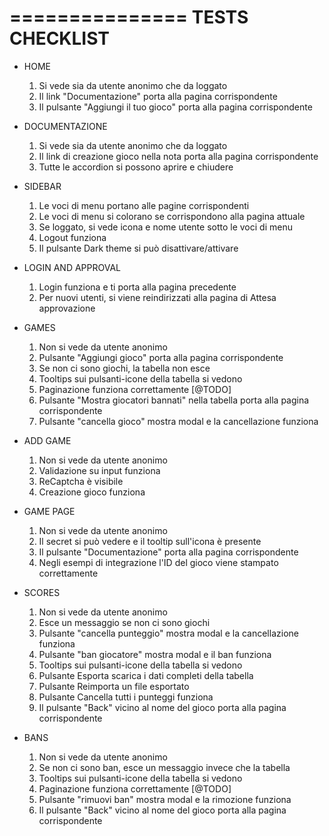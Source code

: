 ===============
TESTS CHECKLIST
===============

- HOME
  1) Si vede sia da utente anonimo che da loggato
  2) Il link "Documentazione" porta alla pagina corrispondente
  3) Il pulsante "Aggiungi il tuo gioco" porta alla pagina corrispondente

- DOCUMENTAZIONE
  1) Si vede sia da utente anonimo che da loggato
  2) Il link di creazione gioco nella nota porta alla pagina corrispondente
  3) Tutte le accordion si possono aprire e chiudere

- SIDEBAR
  1) Le voci di menu portano alle pagine corrispondenti
  2) Le voci di menu si colorano se corrispondono alla pagina attuale
  3) Se loggato, si vede icona e nome utente sotto le voci di menu 
  4) Logout funziona
  5) Il pulsante Dark theme si può disattivare/attivare

- LOGIN AND APPROVAL
  1) Login funziona e ti porta alla pagina precedente
  2) Per nuovi utenti, si viene reindirizzati alla pagina di Attesa approvazione

- GAMES
  1) Non si vede da utente anonimo
  2) Pulsante "Aggiungi gioco" porta alla pagina corrispondente
  3) Se non ci sono giochi, la tabella non esce
  4) Tooltips sui pulsanti-icone della tabella si vedono
  5) Paginazione funziona correttamente [@TODO]
  6) Pulsante "Mostra giocatori bannati" nella tabella porta alla pagina corrispondente
  7) Pulsante "cancella gioco" mostra modal e la cancellazione funziona

- ADD GAME
  1) Non si vede da utente anonimo
  2) Validazione su input funziona
  3) ReCaptcha è visibile
  4) Creazione gioco funziona

- GAME PAGE
  1) Non si vede da utente anonimo
  2) Il secret si può vedere e il tooltip sull'icona è presente
  3) Il pulsante "Documentazione" porta alla pagina corrispondente
  4) Negli esempi di integrazione l'ID del gioco viene stampato correttamente

- SCORES
  1) Non si vede da utente anonimo
  2) Esce un messaggio se non ci sono giochi
  3) Pulsante "cancella punteggio" mostra modal e la cancellazione funziona
  4) Pulsante "ban giocatore" mostra modal e il ban funziona
  5) Tooltips sui pulsanti-icone della tabella si vedono
  6) Pulsante Esporta scarica i dati completi della tabella
  7) Pulsante Reimporta un file esportato
  8) Pulsante Cancella tutti i punteggi funziona
  9) Il pulsante "Back" vicino al nome del gioco porta alla pagina corrispondente

- BANS
  1) Non si vede da utente anonimo
  3) Se non ci sono ban, esce un messaggio invece che la tabella
  4) Tooltips sui pulsanti-icone della tabella si vedono
  5) Paginazione funziona correttamente [@TODO]
  6) Pulsante "rimuovi ban" mostra modal e la rimozione funziona
  7) Il pulsante "Back" vicino al nome del gioco porta alla pagina corrispondente
